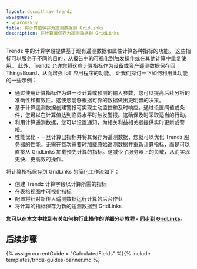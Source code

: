 ```yaml
---
layout: docwithnav-trendz
assignees:
- vparomskiy
title: 将计算值保存为遥测数据到 GridLinks
description: 将计算值保存为遥测数据到 GridLinks
---
```


Trendz 中的计算字段提供基于现有遥测数据和属性计算各种指标的功能。
这些指标可以服务于不同的目的，从报告中的可视化到触发操作或在其他计算中重复使用。
此外，Trendz 允许您将这些计算指标作为设备或资产遥测数据保存回 ThingsBoard，从而增强 IoT 应用程序的功能。
让我们探讨一下如何利用此功能的一些示例：

* 通过使用计算指标作为进一步计算或预测的输入参数，您可以提高后续分析的准确性和有效性。这使您能够根据可靠的数据做出更明智的决策。
* 基于计算遥测数据创建警报可实现主动监控和及时响应。通过设置阈值或条件，您可以在计算值达到临界水平时触发警报。这确保及时采取适当的行动。
* 利用计算遥测数据，您可以设置通知，为相关利益相关者提供实时更新或警报。
* 性能优化 - 一旦计算出指标并将其保存为遥测数据，您就可以优化 Trendz 服务器的性能。无需在每次需要时加载原始遥测数据并重新计算指标，而是可以直接从 GridLinks 加载预先计算的指标。这减少了服务器上的负载，从而实现更快、更高效的操作。


将计算指标保存到 GridLinks 的简化工作流如下：

* 创建 Trendz 计算字段以计算所需的指标
* 在表格视图中可视化指标
* 配置将针对新传入遥测数据运行计算的后台作业
* 将计算的指标保存为新的遥测数据到 GridLinks

**您可以在本文中找到有关如何执行此操作的详细分步教程 - [同步到 GridLinks](/docs/trendz/save-telemetry-to-thingsboard/)。**

## 后续步骤

{% assign currentGuide = "CalculatedFields" %}{% include templates/trndz-guides-banner.md %}